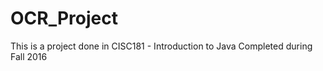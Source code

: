 # OCR_Project
 This is a project done in CISC181 - Introduction to Java 
 Completed during Fall 2016